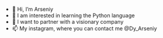 - 👋 Hi, I’m Arseniy
- 👀 I am interested in learning the Python language
- 💞️ I want to partner with a visionary company 
- 📫 My instagram, where you can contact me @Dy_Arseniy
